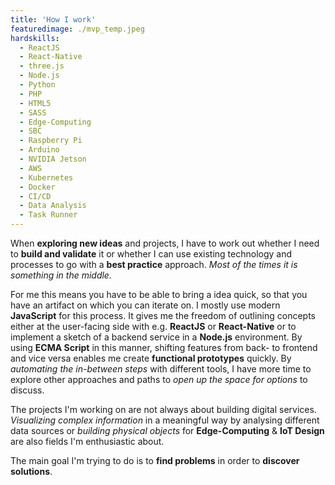 ```yaml
---
title: 'How I work'
featuredimage: ./mvp_temp.jpeg
hardskills:
  - ReactJS
  - React-Native
  - three.js
  - Node.js
  - Python
  - PHP
  - HTML5
  - SASS
  - Edge-Computing
  - SBC
  - Raspberry Pi
  - Arduino
  - NVIDIA Jetson
  - AWS
  - Kubernetes
  - Docker
  - CI/CD
  - Data Analysis
  - Task Runner
---
```


<!-- I'm trying to explain how I and why I work the way I do...
Ideation -> Implementation -> Validation -> Repeat. -->

<!-- Starting to work on an idea or a project always brings some challenges with it. Sometimes the path is clear and you can do a **best practice** approach. _Building an API does not mean that you have to necessarily invent how APIs work entirely new. You can build on top of the existing._
Sometimes however, you have to explore new territories. -->

When **exploring new ideas** and projects, I have to work out whether I need to **build and validate** it or whether I can use existing technology and processes to go with a **best practice** approach. _Most of the times it is something in the middle._

For me this means you have to be able to bring a idea quick, so that you have an artifact on which you can iterate on.
I mostly use modern **JavaScript** for this process. It gives me the freedom of outlining concepts either at the user-facing side with e.g. **ReactJS** or **React-Native** or to implement a sketch of a backend service in a **Node.js** environment. By using **ECMA Script** in this manner, shifting features from back- to frontend and vice versa enables me create **functional prototypes** quickly. By _automating the in-between steps_ with different tools, I have more time to explore other approaches and paths to _open up the space for options_ to discuss.

The projects I'm working on are not always about building digital services. _Visualizing complex information_ in a meaningful way by analysing different data sources or _building physical objects_ for **Edge-Computing** & **IoT Design** are also fields I'm enthusiastic about.

The main goal I'm trying to do is to **find problems** in order to **discover solutions**.

<!-- I mostly use **javascript** based code to bring digital projects to life. Currently **reactjs** and **react native** are the frontend frameworks\* I am using most of the time. In past and current projects I used **threejs**, **SASS**, **webpack**, **mapbox GL JS** and other tools. For backend services **node.js** is my comfort zone but if **data analysis** is involved, I switch to **Python** if needed. Previously I worked with PHP, AngularJS, Swift and Java (mostly Android).
Being able to work with **ES6+** on all ends of the code allows me to seamlessly transfer features from front- to backend and vice versa. Developing **functional prototypes** with this approach and hooking the components into a **CI/CD** pipeline, that handles the build and delivery to **Docker** and **Kubernetes** based **AWS** infrastructure, streamlines the process and saves me more time.
When building IoT products & prototypes or services in the **edge computing** domain I use **micro-controllers** and **SBCs** like **Arduino**, **raspberry pi** or **nVidia Jetson**. -->
